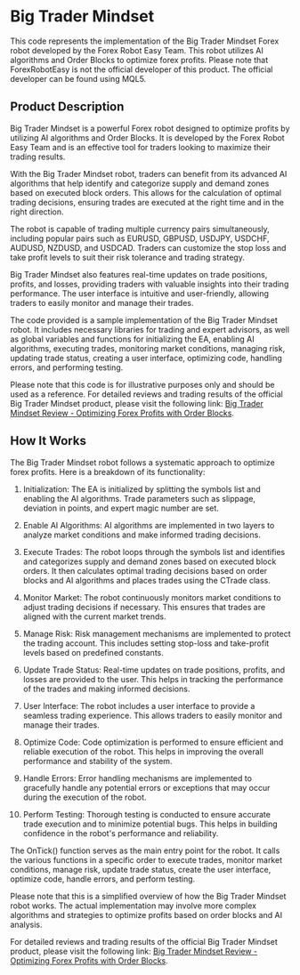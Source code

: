 # Big Trader Mindset

This code represents the implementation of the Big Trader Mindset Forex robot developed by the Forex Robot Easy Team. This robot utilizes AI algorithms and Order Blocks to optimize forex profits. Please note that ForexRobotEasy is not the official developer of this product. The official developer can be found using MQL5.

## Product Description

Big Trader Mindset is a powerful Forex robot designed to optimize profits by utilizing AI algorithms and Order Blocks. It is developed by the Forex Robot Easy Team and is an effective tool for traders looking to maximize their trading results.

With the Big Trader Mindset robot, traders can benefit from its advanced AI algorithms that help identify and categorize supply and demand zones based on executed block orders. This allows for the calculation of optimal trading decisions, ensuring trades are executed at the right time and in the right direction.

The robot is capable of trading multiple currency pairs simultaneously, including popular pairs such as EURUSD, GBPUSD, USDJPY, USDCHF, AUDUSD, NZDUSD, and USDCAD. Traders can customize the stop loss and take profit levels to suit their risk tolerance and trading strategy.

Big Trader Mindset also features real-time updates on trade positions, profits, and losses, providing traders with valuable insights into their trading performance. The user interface is intuitive and user-friendly, allowing traders to easily monitor and manage their trades.

The code provided is a sample implementation of the Big Trader Mindset robot. It includes necessary libraries for trading and expert advisors, as well as global variables and functions for initializing the EA, enabling AI algorithms, executing trades, monitoring market conditions, managing risk, updating trade status, creating a user interface, optimizing code, handling errors, and performing testing.

Please note that this code is for illustrative purposes only and should be used as a reference. For detailed reviews and trading results of the official Big Trader Mindset product, please visit the following link: [Big Trader Mindset Review - Optimizing Forex Profits with Order Blocks](https://forexroboteasy.com/forex-robot-review/big-trader-mindset-review-optimizing-forex-profits-with-order-blocks/).

## How It Works

The Big Trader Mindset robot follows a systematic approach to optimize forex profits. Here is a breakdown of its functionality:

1. Initialization: The EA is initialized by splitting the symbols list and enabling the AI algorithms. Trade parameters such as slippage, deviation in points, and expert magic number are set.

2. Enable AI Algorithms: AI algorithms are implemented in two layers to analyze market conditions and make informed trading decisions.

3. Execute Trades: The robot loops through the symbols list and identifies and categorizes supply and demand zones based on executed block orders. It then calculates optimal trading decisions based on order blocks and AI algorithms and places trades using the CTrade class.

4. Monitor Market: The robot continuously monitors market conditions to adjust trading decisions if necessary. This ensures that trades are aligned with the current market trends.

5. Manage Risk: Risk management mechanisms are implemented to protect the trading account. This includes setting stop-loss and take-profit levels based on predefined constants.

6. Update Trade Status: Real-time updates on trade positions, profits, and losses are provided to the user. This helps in tracking the performance of the trades and making informed decisions.

7. User Interface: The robot includes a user interface to provide a seamless trading experience. This allows traders to easily monitor and manage their trades.

8. Optimize Code: Code optimization is performed to ensure efficient and reliable execution of the robot. This helps in improving the overall performance and stability of the system.

9. Handle Errors: Error handling mechanisms are implemented to gracefully handle any potential errors or exceptions that may occur during the execution of the robot.

10. Perform Testing: Thorough testing is conducted to ensure accurate trade execution and to minimize potential bugs. This helps in building confidence in the robot's performance and reliability.

The OnTick() function serves as the main entry point for the robot. It calls the various functions in a specific order to execute trades, monitor market conditions, manage risk, update trade status, create the user interface, optimize code, handle errors, and perform testing.

Please note that this is a simplified overview of how the Big Trader Mindset robot works. The actual implementation may involve more complex algorithms and strategies to optimize profits based on order blocks and AI analysis.

For detailed reviews and trading results of the official Big Trader Mindset product, please visit the following link: [Big Trader Mindset Review - Optimizing Forex Profits with Order Blocks](https://forexroboteasy.com/forex-robot-review/big-trader-mindset-review-optimizing-forex-profits-with-order-blocks/).
